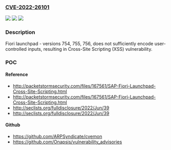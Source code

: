 ### [CVE-2022-26101](https://cve.mitre.org/cgi-bin/cvename.cgi?name=CVE-2022-26101)
![](https://img.shields.io/static/v1?label=Product&message=Fiori%20Launchpad&color=blue)
![](https://img.shields.io/static/v1?label=Version&message=%3C754%20&color=brighgreen)
![](https://img.shields.io/static/v1?label=Vulnerability&message=CWE-79&color=brighgreen)

### Description

Fiori launchpad - versions 754, 755, 756, does not sufficiently encode user-controlled inputs, resulting in Cross-Site Scripting (XSS) vulnerability.

### POC

#### Reference
- http://packetstormsecurity.com/files/167561/SAP-Fiori-Launchpad-Cross-Site-Scripting.html
- http://packetstormsecurity.com/files/167561/SAP-Fiori-Launchpad-Cross-Site-Scripting.html
- http://seclists.org/fulldisclosure/2022/Jun/39
- http://seclists.org/fulldisclosure/2022/Jun/39

#### Github
- https://github.com/ARPSyndicate/cvemon
- https://github.com/Onapsis/vulnerability_advisories

